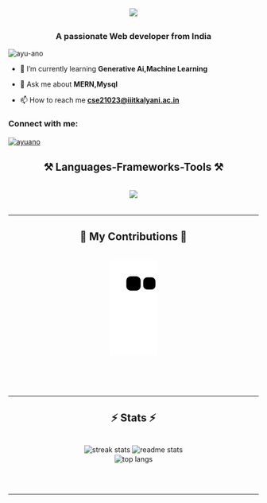 <h1 align="center"> <img src="https://readme-typing-svg.herokuapp.com/?font=Righteous&size=35&center=true&vCenter=true&width=500&height=70&duration=4000&lines=Hi+There!+👋;+I'm+Ayush+Kumar!;" /h1>
<h3 align="center">A passionate Web developer from India</h3>

<p align="left"> <img src="https://komarev.com/ghpvc/?username=ayu-ano&label=Profile%20views&color=0e75b6&style=flat" alt="ayu-ano" /> </p>

- 🌱 I’m currently learning **Generative Ai,Machine Learning**

- 💬 Ask me about **MERN,Mysql**

- 📫 How to reach me **cse21023@iiitkalyani.ac.in**

<h3 align="left">Connect with me:</h3>
<p align="left">
<a href="https://linkedin.com/in/ayuano" target="blank"><img align="center" src="https://raw.githubusercontent.com/rahuldkjain/github-profile-readme-generator/master/src/images/icons/Social/linked-in-alt.svg" alt="ayuano" height="30" width="40" /></a>
</p>

<!--     <img src="https://skillicons.dev/icons?i= cpp,reactjs,html,css,vscode,github,figma,git,r" />
    <img src="https://skillicons.dev/icons?i=nodejs,python,javascript,,express,firebase,mongodb,c,java,nextjs,mysql,flask" /><br> -->
  <h2 align="center">⚒️ Languages-Frameworks-Tools ⚒️</h2>
<br/>
<div align="center">
    <img src="https://skillicons.dev/icons?i=c,cpp,css,express,flask,git,html,java,javascript,linux,mongodb,mysql,nodejs,opencv,pandas,postman,python,react,seaborn,sqlite,streamlit" />
</div>
<br/>
<hr/>

<div align="center">
  <h2>🐍 My Contributions 🐍</h2>
  <br>
  <img alt="snake eating my contributions" src="https://raw.githubusercontent.com/ayu-ano/ayu-ano/output/github-contribution-grid-snake.svg" />
  
  <br/><br/><br/>
</div>

<hr/>

<h2 align="center">⚡ Stats ⚡</h2>
<br>
<div align=center>
  <img width=390 src="https://github-readme-streak-stats-salesp07.vercel.app/?user=ayu-ano&count_private=true&theme=react&border_radius=10" alt="streak stats"/>
  <img width=390 src="https://github-readme-stats-salesp07.vercel.app/api?username=ayu-ano&count_private=true&show_icons=true&theme=react&rank_icon=github&border_radius=10" alt="readme stats" />
  <br/>
  <img width=325 align="center" src="https://github-readme-stats-salesp07.vercel.app/api/top-langs/?username=ayu-ano&hide=HTML&langs_count=8&layout=compact&theme=react&border_radius=10&size_weight=0.5&count_weight=0.5&exclude_repo=github-readme-stats" alt="top langs" />
</div>

<br/><br/>

<hr/>

<br/>

